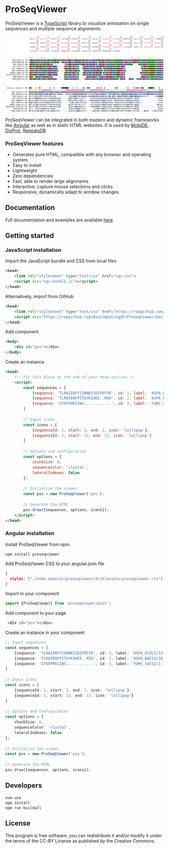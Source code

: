 
# ProSeqViewer

ProSeqViewer is a [TypeScript](https://www.typescriptlang.org/) library to visualize annotation
on single sequences and multiple sequence alignments.

![ProSeqViewer](figure.png?raw=true "ProSeqViewer")


ProSeqViewer can be integrated in both modern and dynamic frameworks like [Angular](https://angular.io/)
as well as in static HTML websites. It is used by [MobiDB](http://mobidb.bio.unipd.it/),
[DisProt](http://www.disprot.org/), [RepeatsDB](http://repeatsdb.bio.unipd.it/)

### ProSeqViewer features

* Generates pure HTML, compatible with any browser and operating system
* Easy to install
* Lightweight
* Zero dependencies
* Fast, able to render large alignments
* Interactive, capture mouse selections and clicks
* Responsive, dynamically adapt to window changes

## Documentation

Full documentation and examples are available [here](https://biocomputingup.github.io/ProSeqViewer-documentation/)



## Getting started

### JavaScript installation

Import the JavaScript bundle and CSS from local files
```html
<head>
    <link rel="stylesheet" type="text/css" href="sqv.css">
    <script src="sqv-bundle.js"></script>
</head>
```

Alternatively, import from GitHub
```html
<head>
    <link rel="stylesheet" type="text/css" href="https://rawgithub.com/BioComputingUP/ProSeqViewer/master/dist/assets/proseqviewer.css">
    <script src="https://rawgithub.com/BioComputingUP/ProSeqViewer/master/dist/sqv-bundle.js"></script>
</head>
```

Add component
```html
<body>
    <div id="psv"></div>
</body>
```

Create an instance
```html
<head>
    <!--Put this block at the end of your head section-->
    <script>
        const sequences = [
            {sequence: 'TLRAIENFYISNNKISDIPEFVR', id: 1, label: 'ASPA_ECOLI/13-156'},
            {sequence: 'TLRASENFPITGYKIHEE..MIN', id: 2, label: 'ASPA_BACSU/16-156'},
            {sequence: 'GTKFPRRIIWS............', id: 3, label: 'FUMC_SACS2/1-124'}
        ]

        // Input icons
        const icons = [
            {sequenceId: 1, start: 2, end: 2, icon: 'lollipop'},
            {sequenceId: 1, start: 13, end: 13, icon: 'lollipop'}
        ]

        // Options and configuration
        const options = {
            chunkSize: 0, 
            sequenceColor: 'clustal', 
            lateralIndexes: false
        };

        // Initialize the viewer
        const psv = new ProSeqViewer('psv');

        // Generate the HTML
        psv.draw({sequences, options, icons});
    </script>
</head>
```

### Angular installation

Install ProSeqViewer from npm
```
npm install proseqviewer
```

Add ProSeqViewer CSS to your angular.json file
```json
{
  styles: ["./node_modules/proseqviewer/dist/assets/proseqviewer.css"]
}
```

Import in your component
```typescript
import {ProSeqViewer} from 'proseqviewer/dist';
```

Add component to your page
```html
 <div id="psv"></div>
```

Create an instance in your component
```typescript
// Input sequences
const sequences = [
    {sequence: 'TLRAIENFYISNNKISDIPEFVR', id: 1, label: 'ASPA_ECOLI/13-156'},
    {sequence: 'TLRASENFPITGYKIHEE..MIN', id: 2, label: 'ASPA_BACSU/16-156'},
    {sequence: 'GTKFPRRIIWS............', id: 3, label: 'FUMC_SACS2/1-124'}
]

// Input icons
const icons = [
    {sequenceId: 1, start: 2, end: 2, icon: 'lollipop'},
    {sequenceId: 1, start: 13, end: 13, icon: 'lollipop'}
]

// Options and configuration
const options = {
    chunkSize: 0, 
    sequenceColor: 'clustal', 
    lateralIndexes: false
};

// Initialize the viewer
const psv = new ProSeqViewer('psv');

// Generate the HTML
psv.draw({sequences, options, icons});

```

## Developers

```angular2html
nvm use
npm install
npm run buildall
```


## License

This program is free software; you can redistribute it and/or modify it under the terms of the CC-BY
License as published by the Creative Commons.
